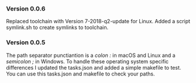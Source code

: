 ### Version 0.0.6
Replaced toolchain with Version 7-2018-q2-update for Linux.
Added a script symlink.sh to create symlinks to toolchain.

### Version 0.0.5
The path separator punctiantion is a *colon :* in macOS and Linux and a 
*semicolon ;* in Windows. To handle these operating system specific differences 
I updated the tasks.json and added a simple makefile to test. You can use this 
tasks.json and makefile to check your paths. 
